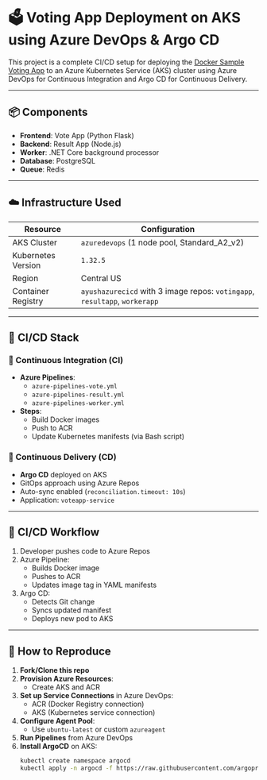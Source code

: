 # 🗳️ Voting App Deployment on AKS using Azure DevOps & Argo CD

This project is a complete CI/CD setup for deploying the [Docker Sample Voting App](https://github.com/dockersamples/example-voting-app) to an Azure Kubernetes Service (AKS) cluster using Azure DevOps for Continuous Integration and Argo CD for Continuous Delivery.

---

## 📦 Components

- **Frontend**: Vote App (Python Flask)
- **Backend**: Result App (Node.js)
- **Worker**: .NET Core background processor
- **Database**: PostgreSQL
- **Queue**: Redis

---

## ☁️ Infrastructure Used

| Resource           | Configuration                             |
|--------------------|--------------------------------------------|
| AKS Cluster        | `azuredevops` (1 node pool, Standard_A2_v2) |
| Kubernetes Version | `1.32.5`                                    |
| Region             | Central US                                  |
| Container Registry | `ayushazurecicd` with 3 image repos: `votingapp`, `resultapp`, `workerapp` |

---

## 🔧 CI/CD Stack

### 🔹 Continuous Integration (CI)

- **Azure Pipelines**:
  - `azure-pipelines-vote.yml`
  - `azure-pipelines-result.yml`
  - `azure-pipelines-worker.yml`
- **Steps**:
  - Build Docker images
  - Push to ACR
  - Update Kubernetes manifests (via Bash script)

### 🔹 Continuous Delivery (CD)

- **Argo CD** deployed on AKS
- GitOps approach using Azure Repos
- Auto-sync enabled (`reconciliation.timeout: 10s`)
- Application: `voteapp-service`

---

## 🔄 CI/CD Workflow

1. Developer pushes code to Azure Repos
2. Azure Pipeline:
   - Builds Docker image
   - Pushes to ACR
   - Updates image tag in YAML manifests
3. Argo CD:
   - Detects Git change
   - Syncs updated manifest
   - Deploys new pod to AKS

---

## 📌 How to Reproduce

1. **Fork/Clone this repo**
2. **Provision Azure Resources**:
   - Create AKS and ACR
3. **Set up Service Connections** in Azure DevOps:
   - ACR (Docker Registry connection)
   - AKS (Kubernetes service connection)
4. **Configure Agent Pool**:
   - Use `ubuntu-latest` or custom `azureagent`
5. **Run Pipelines** from Azure DevOps
6. **Install ArgoCD** on AKS:
   ```bash
   kubectl create namespace argocd
   kubectl apply -n argocd -f https://raw.githubusercontent.com/argoproj/argo-cd/stable/manifests/install.yaml
